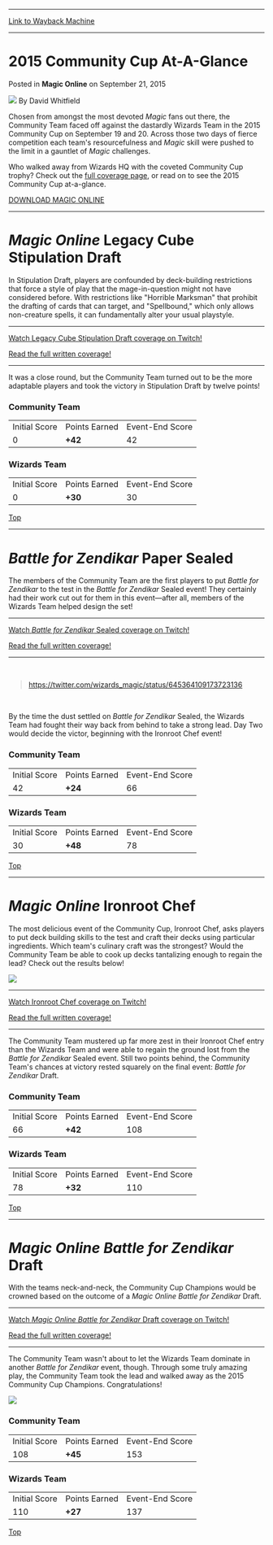 
---
[Link to Wayback Machine](https://web.archive.org/web/20150923225101/http://magic.wizards.com/en/articles/archive/magic-online/2015-community-cup-glance-2015-09-21)

[_metadata_:author]:- "David Whitfield"
[_metadata_:description]:- "Chosen from amongst the most devoted Magic fans out there, the Community Team faced off against the dastardly Wizards Team in the 2015 Community Cup on September 19 and 20. Across those two days of fierce competition each team's resourcefulness and Magic skill were pushed to the limit in a gauntlet of Magic challenges."
[_metadata_:generator]:- "Drupal 7 (http://drupal.org)"
[_metadata_:node]:- "709436"
[_metadata_:publish_date]:- "2015-09-21"
[_metadata_:source]:- "div-main-content"
[_metadata_:title]:- "2015 Community Cup At-A-Glance"
[_metadata_:wayback_capture_timestamp]:- "2015-09-23 22:51:01"
[_metadata_:wayback_raw_url]:- "https://web.archive.org/web/20150923225101id_/http://magic.wizards.com/en/articles/archive/magic-online/2015-community-cup-glance-2015-09-21"
[_metadata_:wayback_url]:- "http://magic.wizards.com/en/articles/archive/magic-online/2015-community-cup-glance-2015-09-21"
---


2015 Community Cup At-A-Glance
==============================



 Posted in **Magic Online**
 on September 21, 2015 






![](https://media.magic.wizards.com/styles/auth_small/public/images/person/authorpic_davidwhitfield.jpg)
By David Whitfield











Chosen from amongst the most devoted *Magic* fans out there, the Community Team faced off against the dastardly Wizards Team in the 2015 Community Cup on September 19 and 20. Across those two days of fierce competition each team's resourcefulness and *Magic* skill were pushed to the limit in a gauntlet of *Magic* challenges.


Who walked away from Wizards HQ with the coveted Community Cup trophy? Check out the [full coverage page](http://magic.wizards.com/en/content/2015-magic-community-cup), or read on to see the 2015 Community Cup at-a-glance.


[DOWNLOAD MAGIC ONLINE](http://magic.wizards.com/en/content/download)




---

*Magic Online* Legacy Cube Stipulation Draft
============================================


In Stipulation Draft, players are confounded by deck-building restrictions that force a style of play that the mage-in-question might not have considered before. With restrictions like "Horrible Marksman" that prohibit the drafting of cards that can target, and "Spellbound," which only allows non-creature spells, it can fundamentally alter your usual playstyle.




---

[Watch Legacy Cube Stipulation Draft coverage on Twitch!](http://www.twitch.tv/magic/v/16789848?t=20m59s)


[Read the full written coverage!](http://magic.wizards.com/en/articles/archive/stipulation-cube-%E2%80%93-community-sets-pace-2015-09-19)




---

It was a close round, but the Community Team turned out to be the more adaptable players and took the victory in Stipulation Draft by twelve points!


### Community Team




|  |  |  |
| --- | --- | --- |
| Initial Score | Points Earned | Event-End Score |
| 0 | **+42** | 42 |

### Wizards Team




|  |  |  |
| --- | --- | --- |
| Initial Score | Points Earned | Event-End Score |
| 0 | **+30** | 30 |

[Top](#top)




---

*Battle for Zendikar* Paper Sealed
==================================


The members of the Community Team are the first players to put *Battle for Zendikar* to the test in the *Battle for Zendikar* Sealed event! They certainly had their work cut out for them in this event—after all, members of the Wizards Team helped design the set!




---

[Watch *Battle for Zendikar* Sealed coverage on Twitch!](http://www.twitch.tv/magic/v/16789848?t=304m23s)


[Read the full written coverage!](http://magic.wizards.com/en/articles/archive/battle-zendikar-sealed-deck-%E2%80%93-don%E2%80%99t-call-it-comeback-2015-09-19)




---

 



> <https://twitter.com/wizards_magic/status/645364109173723136>


 


By the time the dust settled on *Battle for Zendikar* Sealed, the Wizards Team had fought their way back from behind to take a strong lead. Day Two would decide the victor, beginning with the Ironroot Chef event!


### Community Team




|  |  |  |
| --- | --- | --- |
| Initial Score | Points Earned | Event-End Score |
| 42 | **+24** | 66 |

### Wizards Team




|  |  |  |
| --- | --- | --- |
| Initial Score | Points Earned | Event-End Score |
| 30 | **+48** | 78 |

[Top](#top)




---

*Magic Online* Ironroot Chef
============================


The most delicious event of the Community Cup, Ironroot Chef, asks players to put deck building skills to the test and craft their decks using particular ingredients. Which team's culinary craft was the strongest? Would the Community Team be able to cook up decks tantalizing enough to regain the lead? Check out the results below!


![](https://media.wizards.com/2015/mtgo/img_ironroot_chef.jpg)




---

[Watch Ironroot Chef coverage on Twitch!](http://www.twitch.tv/magic/v/16955120?t=17m22s)


[Read the full written coverage!](http://magic.wizards.com/en/articles/archive/ironroot-chef-%E2%80%93-just-desserts-2015-09-20)




---

The Community Team mustered up far more zest in their Ironroot Chef entry than the Wizards Team and were able to regain the ground lost from the *Battle for Zendikar* Sealed event. Still two points behind, the Community Team's chances at victory rested squarely on the final event: *Battle for Zendikar* Draft.


### Community Team




|  |  |  |
| --- | --- | --- |
| Initial Score | Points Earned | Event-End Score |
| 66 | **+42** | 108 |

### Wizards Team




|  |  |  |
| --- | --- | --- |
| Initial Score | Points Earned | Event-End Score |
| 78 | **+32** | 110 |

[Top](#top)




---

*Magic Online Battle for Zendikar* Draft
========================================


With the teams neck-and-neck, the Community Cup Champions would be crowned based on the outcome of a *Magic Online Battle for Zendikar* Draft.




---

[Watch *Magic Online Battle for Zendikar* Draft coverage on Twitch!](http://www.twitch.tv/magic/v/16955120?t=315m38s)


[Read the full written coverage!](http://magic.wizards.com/en/articles/archive/battle-zendikar-booster-draft-2015-09-20)




---

The Community Team wasn't about to let the Wizards Team dominate in another *Battle for Zendikar* event, though. Through some truly amazing play, the Community Team took the lead and walked away as the 2015 Community Cup Champions. Congratulations!


![](https://web.archive.org/web/20160603210627im_/http://magic.wizards.com/sites/mtg/files/images/featured/Trophy2_0.jpg)


### Community Team




|  |  |  |
| --- | --- | --- |
| Initial Score | Points Earned | Event-End Score |
| 108 | **+45** | 153 |

### Wizards Team




|  |  |  |
| --- | --- | --- |
| Initial Score | Points Earned | Event-End Score |
| 110 | **+27** | 137 |

[Top](#top)







